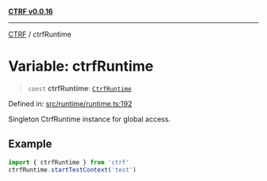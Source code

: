 [**CTRF v0.0.16**](../README.md)

***

[CTRF](../README.md) / ctrfRuntime

# Variable: ctrfRuntime

> `const` **ctrfRuntime**: [`CtrfRuntime`](../classes/CtrfRuntime.md)

Defined in: [src/runtime/runtime.ts:192](https://github.com/ctrf-io/ctrf-core-js/blob/main/src/runtime/runtime.ts#L192)

Singleton CtrfRuntime instance for global access.

## Example

```typescript
import { ctrfRuntime } from 'ctrf'
ctrfRuntime.startTestContext('test')
```
